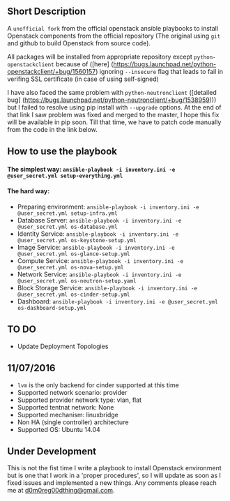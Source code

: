 Short Description
-----------------
A `unofficial fork` from the official openstack ansible playbooks to install Openstack components from the official repository (The original using `git` and github to build Openstack from source code). 

All packages will be installed from appropriate repository except `python-openstackclient` because of  ([here] (https://bugs.launchpad.net/python-openstackclient/+bug/1560157) ignoring `--insecure` flag that leads to fail in verifing SSL certificate (in case of using self-signed)

I have also faced the same problem with `python-neutronclient` ([detailed bug] (https://bugs.launchpad.net/python-neutronclient/+bug/1538959))) but I failed to resolve using pip install with `--upgrade` options. At the end of that link I saw problem was fixed and merged to the master, I hope this fix will be available in pip soon. Till that time, we have to patch code manually from the code in the link below.

How to use the playbook
-----------------------

#### The simplest way: `ansible-playbook -i inventory.ini -e @user_secret.yml setup-everything.yml`

#### The hard way:

- Preparing environment: `ansible-playbook -i inventory.ini -e @user_secret.yml setup-infra.yml`
- Database Server: `ansible-playbook -i inventory.ini -e @user_secret.yml os-database.yml`
- Identity Service: `ansible-playbook -i inventory.ini -e @user_secret.yml os-keystone-setup.yml`
- Image Service: `ansible-playbook -i inventory.ini -e @user_secret.yml os-glance-setup.yml`
- Compute Service: `ansible-playbook -i inventory.ini -e @user_secret.yml os-nova-setup.yml`
- Network Service: `ansible-playbook -i inventory.ini -e @user_secret.yml os-neutron-setup.yaml`
- Block Storage Service: `ansible-playbook -i inventory.ini -e @user_secret.yml os-cinder-setup.yml`
- Dashboard:  `ansible-playbook -i inventory.ini -e @user_secret.yml os-dashboard-setup.yml`

TO DO
------

* Update Deployment Topologies

11/07/2016
----------

* `lvm` is the only backend for cinder supported at this time
* Supported network scenario: provider
* Supported provider network type: vlan, flat
* Supported tentnat network: None
* Supported mechanism: linuxbridge
* Non HA (single controller) architecture
* Supported OS: Ubuntu 14.04

Under Development
-----------------

This is not the fist time I write a playbook to install Openstack environment but is one that I work in a 'proper procedures', so I will update as soon as I fixed issues and implemented a new things. Any comments please reach me at d0m0reg00dthing@gmail.com.
